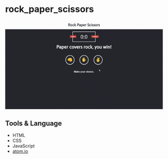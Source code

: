 # rock_paper_scissors
![](sample2.gif)

## Tools & Language
- HTML
- CSS
- JavaScript
- [atom.io](https://atom.io/)
